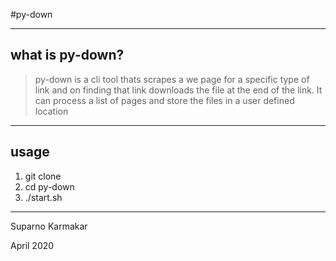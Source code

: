 #py-down

----
## what is py-down?

> py-down is a cli tool thats scrapes a we page for a specific type of link and on finding that link downloads the file at the end of the link. It can process a list of pages and store the files in a user defined location

----
## usage
1. git clone 
2. cd py-down
3. ./start.sh

----
Suparno Karmakar

April 2020